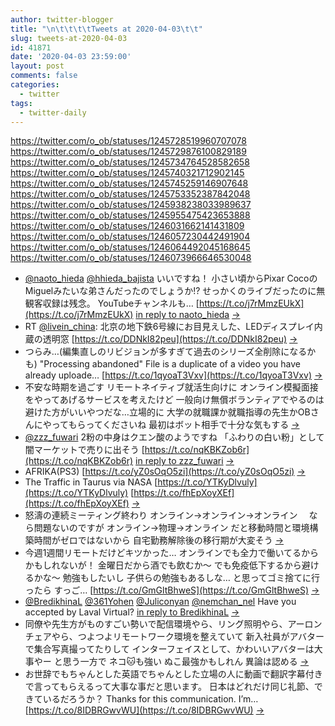 ```yaml
---
author: twitter-blogger
title: "\n\t\t\t\tTweets at 2020-04-03\t\t"
slug: tweets-at-2020-04-03
id: 41871
date: '2020-04-03 23:59:00'
layout: post
comments: false
categories:
  - twitter
tags:
  - twitter-daily
---
```


https://twitter.com/o_ob/statuses/1245728519960707078 https://twitter.com/o_ob/statuses/1245729876100829189 https://twitter.com/o_ob/statuses/1245734764528582658 https://twitter.com/o_ob/statuses/1245740321712902145 https://twitter.com/o_ob/statuses/1245745259146907648 https://twitter.com/o_ob/statuses/1245753352387842048 https://twitter.com/o_ob/statuses/1245938238033989637 https://twitter.com/o_ob/statuses/1245955475423653888 https://twitter.com/o_ob/statuses/1246031662141431809 https://twitter.com/o_ob/statuses/1246057230442491904 https://twitter.com/o_ob/statuses/1246064492045168645 https://twitter.com/o_ob/statuses/1246073966646530048  

*   [@naoto_hieda](https://twitter.com/naoto_hieda) [@hhieda_bajista](https://twitter.com/hhieda_bajista) いいですね！ 小さい頃からPixar CocoのMiguelみたいな弟さんだったのでしょうか!? せっかくのライブだったのに無観客収録は残念。 YouTubeチャンネルも… [https://t.co/j7rMmzEUkX](https://t.co/j7rMmzEUkX) [in reply to naoto_hieda](https://twitter.com/naoto_hieda/statuses/1245723236593213442) [->](https://twitter.com/o_ob/statuses/1245728519960707078)
*   RT [@livein_china](https://twitter.com/livein_china): 北京の地下鉄6号線にお目見えした、LEDディスプレイ内蔵の透明窓 [https://t.co/DDNkI82peu](https://t.co/DDNkI82peu) [->](https://twitter.com/o_ob/statuses/1245729876100829189)
*   つらみ…(編集直しのリビジョンが多すぎて過去のシリーズ全削除になるかも) "Processing abandoned" File is a duplicate of a video you have already uploade… [https://t.co/1qyoaT3Vxv](https://t.co/1qyoaT3Vxv) [->](https://twitter.com/o_ob/statuses/1245734764528582658)
*   不安な時期を過ごす リモートネイティブ就活生向けに オンライン模擬面接をやってあげるサービスを考えたけど 一般向け無償ボランティアでやるのは避けた方がいいやつだな…立場的に 大学の就職課か就職指導の先生かOBさんにやってもらってくださいね 最初はボット相手で十分な気もする [->](https://twitter.com/o_ob/statuses/1245740321712902145)
*   [@zzz_fuwari](https://twitter.com/zzz_fuwari) 2粉の中身はクエン酸のようですね 「ふわりの白い粉」として闇マーケットで売りに出そう [https://t.co/nqKBKZob6r](https://t.co/nqKBKZob6r) [in reply to zzz_fuwari](https://twitter.com/zzz_fuwari/statuses/1245740793215647744) [->](https://twitter.com/o_ob/statuses/1245745259146907648)
*   AFRIKA(PS3) [https://t.co/yZ0sOqO5zi](https://t.co/yZ0sOqO5zi) [->](https://twitter.com/o_ob/statuses/1245753352387842048)
*   The Traffic in Taurus via NASA [https://t.co/YTKyDlvuly](https://t.co/YTKyDlvuly) [https://t.co/fhEpXoyXEf](https://t.co/fhEpXoyXEf) [->](https://twitter.com/o_ob/statuses/1245938238033989637)
*   怒濤の連続ミーティング終わり オンライン→オンライン→オンライン 　なら問題ないのですが オンライン→物理→オンライン だと移動時間と環境構築時間がゼロではないから 自宅勤務解除後の移行期が大変そう [->](https://twitter.com/o_ob/statuses/1245955475423653888)
*   今週1週間リモートだけどキツかった… オンラインでも全力で働いてるからかもしれないが！ 金曜日だから酒でも飲むか〜 でも免疫低下するから避けるかな〜 勉強もしたいし 子供らの勉強もあるしな… と思ってゴミ捨てに行ったら すっご… [https://t.co/GmGltBhweS](https://t.co/GmGltBhweS) [->](https://twitter.com/o_ob/statuses/1246031662141431809)
*   [@BredikhinaL](https://twitter.com/BredikhinaL) [@361Yohen](https://twitter.com/361Yohen) [@Juliconyan](https://twitter.com/Juliconyan) [@nemchan_nel](https://twitter.com/nemchan_nel) Have you accepted by Laval Virtual? [in reply to BredikhinaL](https://twitter.com/BredikhinaL/statuses/1246052566112272389) [->](https://twitter.com/o_ob/statuses/1246057230442491904)
*   同僚や先生方がものすごい勢いで配信環境やら、リング照明やら、アーロンチェアやら、つよつよリモートワーク環境を整えていて 新入社員がアバターで集合写真撮ってたりして インターフェイスとして、かわいいアバターは大事やー と思う一方で ネコ🐱も強い ぬこ最強かもしれん 異論は認める [->](https://twitter.com/o_ob/statuses/1246064492045168645)
*   お世辞でもちゃんとした英語でちゃんとした立場の人に動画で翻訳字幕付きで言ってもらえるって大事な事だと思います。 日本はどれだけ同じ礼節、できているだろうか？ Thanks for this communication. I’m… [https://t.co/8IDBRGwvWU](https://t.co/8IDBRGwvWU) [->](https://twitter.com/o_ob/statuses/1246073966646530048)